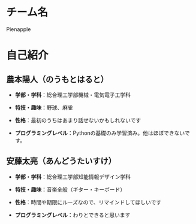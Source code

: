# チーム名
Pienapple

# 自己紹介

## 農本陽人（のうもとはると）

* **学部・学科**：総合理工学部機械・電気電子工学科

* **特技・趣味**：野球、麻雀

* **性格**：最初のうちはあまり話せないかもしれないです

* **プログラミングレベル**：Pythonの基礎のみ学習済み。他はほぼできないです。


## 安藤太亮（あんどうたいすけ）

* **学部・学科**：総合理工学部知能情報デザイン学科

* **特技・趣味**：音楽全般（ギター・キーボード）

* **性格**：時間や期限にルーズなので、リマインドしてほしいです

* **プログラミングレベル**：わりとできると思います

